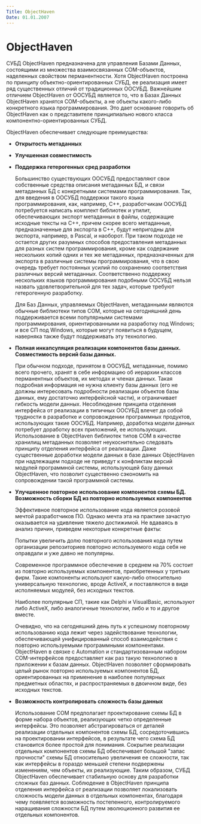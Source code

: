 ```yaml
---
Title: ObjectHaven
Date: 01.01.2007
---
```



ObjectHaven
===========

СУБД ObjectHaven предназначена для управления Базами Данных, состоящими
из множества взаимосвязанных COM-объектов, наделенных свойством
перманентности. Хотя ObjectHaven построена по принципу
объектно-ориентированных СУБД, ее реализация имеет ряд существенных
отличий от традиционных ООСУБД. Важнейшим отличием ObjectHaven от ООСУБД
является то, что в Базах Данных ObjectHaven хранятся COM-объекты, а не
объекты какого-либо конкретного языка программирования. Это дает
основание говорить об ObjectHaven как о представителе принципиально
нового класса компонентно-ориентированных СУБД.

ObjectHaven обеспечивает следующие преимущества:

- **Открытость метаданных**
- **Улучшенная совместимость**
- **Поддержка гетерогенных сред разработки**

  Большинство существующих ООСУБД предоставляют свои собственные средства
  описания метаданных БД, и связи метаданных БД с конкретными системами
  программирования. Так, для введения в ООСУБД поддержки такого языка
  программирования, как, например, C++, разработчикам ООСУБД потребуется
  написать комплект библиотек и утилит, обеспечивающих экспорт метаданных
  в файлы, содержащие исходные тексты на C++, причем скорее всего
  метаданные, предназначенные для экспорта в C++, будут непригодны для
  экспорта, например, в Pascal, и наоборот. При таком подходе не остается
  других разумных способов предоставления метаданных для разных систем
  программирования, кроме как содержание нескольких копий одних и тех же
  метаданных, предназначенных для экспорта в различные системы
  программирования, что в свою очередь требует постоянных усилий по
  сохранению соответствия различных версий метаданных. Соответственно
  поддержку нескольких языков программирования подобными ООСУБД нельзя
  назвать удовлетворительной для тех задач, которые требуют гетерогенную
  разработку.

  Для Баз Данных, управляемых ObjectHaven, метаданными
  являются обычные библиотеки типов COM, которые на сегодняшний день
  поддерживается всеми популярными системами программирования,
  ориентированными на разработку под Windows; и все СП под Windows,
  которые могут появиться в будущем, наверняка также будут поддерживать
  эту технологию.

- **Полная инкапсуляция реализации компонентов базы данных. Совместимость версий базы данных.**

  При обычном подходе, принятом в ООСУБД, метаданные, помимо всего
  прочего, хранят в себе информацию об иерархии классов перманентных
  объектов, их методах и членах данных. Такая подробная информация не
  нужна клиенту базы данных (его не должны интересовать подробности
  реализации объектов базы данных, ему достаточно интерфейсной части), и
  ограничивает гибкость модели данных. Несоблюдение принципа отделения
  интерфейса от реализации в типичных ООСУБД влечет да собой трудности в
  разработке и сопровождении программных продуктов, использующих такие
  ООСУБД. Например, доработка модели данных потребует доработку всех
  приложений, ее использующих. Использование в ObjectHaven библиотек типов
  COM в качестве хранилищ метаданных позволяет неукоснительно следовать
  принципу отделения интерфейса от реализации. Даже существенные доработки
  модели данных в базе данных ObjectHaven при надлежащем подходе не
  приведут к конфликтам версий модулей программной системы, использующей
  базу данных ObjectHaven, что позволит существенно сэкономить на
  сопровождении такой программной системы.

- **Улучшенное повторное использование компонентов схемы БД. Возможность сборки БД из повторно используемых компонентов**

  Эффективное повторное использование кода является розовой мечтой
  разработчиков ПО. Однако мечта эта на практике зачастую оказывается на
  удивление тяжело достижимой. Не вдаваясь в анализ причин, приведем
  некоторые конкретные факты:

  Попытки увеличить долю повторного использования кода путем организации
  репозиториев повторно используемого кода себя не оправдали и уже давно
  не популярны.

  Современное программное обеспечение в среднем на 70% состоит из повторно
  используемых компонентов, приобретенных у третьих фирм. Такие компоненты
  используют какую-либо относительно универсальную технологию, вроде
  ActiveX, и поставляются в виде исполняемых модулей, без исходных
  текстов.

  Наиболее популярные СП, такие как Delphi и VisualBasic, используют либо
  ActiveX, либо аналогичные технологии, либо и то и другое вместе.

  Очевидно, что на сегодняшний день путь к успешному повторному
  использованию кода лежит через задействование технологии, обеспечивающей
  унифицированный способ взаимодействия с повторно используемыми
  программными компонентами. ObjectHaven в связке с Automation и
  стандартизованным набором COM-интерфейсов предоставляет как раз такую
  технологию в приложении к базам данных. ObjectHaven позволяет
  сформировать целый рынок повторно используемых компонентов БД,
  ориентированных на применение в наиболее популярных предметных областях,
  и распространяемых в двоичном виде, без исходных текстов.

- **Возможность контролировать сложность базы данных**

  Использование СОМ предполагает проектирование схемы БД в форме набора
  объектов, реализующих четко определенные интерфейсы. Это позволяет
  абстрагироваться от деталей реализации отдельных компонентов схемы БД,
  сосредоточившись на проектировании интерфейсов, в результате чего схема
  БД становится более простой для понимания. Сокрытие реализации отдельных
  компонентов схемы БД обеспечивает большой "запас прочности" схемы БД
  относительно увеличения ее сложности, так как интерфейсы в гораздо
  меньшей степени подвержены изменениям, чем объекты, их реализующие.
  Таким образом, СУБД ObjectHaven обеспечивает стабильную основу для
  разработки сложных баз данных. Соблюдение в ObjectHaven принципа
  отделения интерфейса от реализации позволяет локализовать сложность
  модели данных в отдельных компонентах, благодаря чему появляется
  возможность постепенного, контролируемого наращивания сложности БД путем
  эволюционного развития ее отдельных компонентов.

